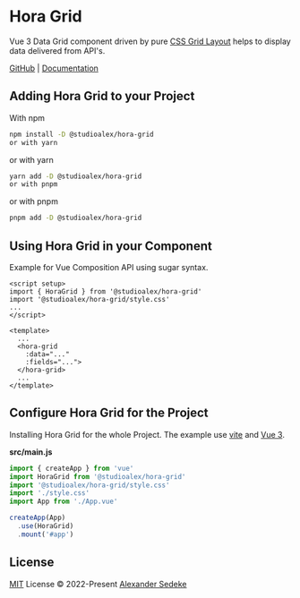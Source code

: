 # Hora Grid

Vue 3 Data Grid component driven by pure [CSS Grid Layout](https://developer.mozilla.org/en-US/docs/Web/CSS/CSS_Grid_Layout)
helps to display data delivered from API's.

[GitHub](https://github.com/studioalex/hora) | [Documentation](https://hora.studioalex.tech/)

## Adding Hora Grid to your Project

With npm

```bash
npm install -D @studioalex/hora-grid
or with yarn
```

or with yarn

```bash
yarn add -D @studioalex/hora-grid
or with pnpm
```

or with pnpm

```bash
pnpm add -D @studioalex/hora-grid
```

## Using Hora Grid in your Component

Example for Vue Composition API using sugar syntax.

```vue
<script setup>
import { HoraGrid } from '@studioalex/hora-grid'
import '@studioalex/hora-grid/style.css'
...
</script>

<template>
  ...
  <hora-grid
    :data="..."
    :fields="...">
  </hora-grid>
  ...
</template>
```

## Configure Hora Grid for the Project

Installing Hora Grid for the whole Project. The example use [vite](https://vitejs.dev) and [Vue 3](https://vuejs.org).

**src/main.js**

```javascript
import { createApp } from 'vue'
import HoraGrid from '@studioalex/hora-grid'
import '@studioalex/hora-grid/style.css'
import './style.css'
import App from './App.vue'

createApp(App)
  .use(HoraGrid)
  .mount('#app')
```

## License

[MIT](./LICENSE) License © 2022-Present [Alexander Sedeke](https://github.com/alexsedeke)
